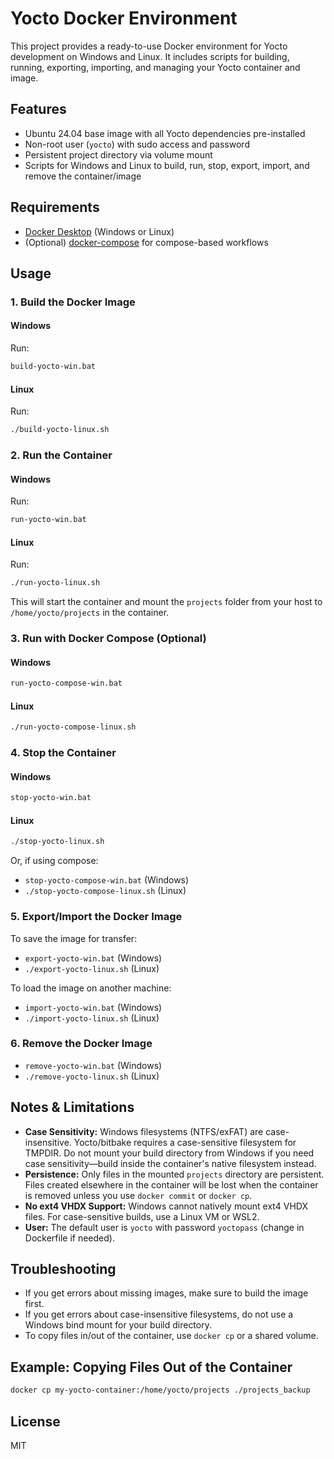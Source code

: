 # Yocto Docker Environment

This project provides a ready-to-use Docker environment for Yocto development on Windows and Linux. It includes scripts for building, running, exporting, importing, and managing your Yocto container and image.

## Features
- Ubuntu 24.04 base image with all Yocto dependencies pre-installed
- Non-root user (`yocto`) with sudo access and password
- Persistent project directory via volume mount
- Scripts for Windows and Linux to build, run, stop, export, import, and remove the container/image

## Requirements
- [Docker Desktop](https://www.docker.com/products/docker-desktop/) (Windows or Linux)
- (Optional) [docker-compose](https://docs.docker.com/compose/) for compose-based workflows

## Usage

### 1. Build the Docker Image
#### Windows
Run:
```bat
build-yocto-win.bat
```
#### Linux
Run:
```sh
./build-yocto-linux.sh
```

### 2. Run the Container
#### Windows
Run:
```bat
run-yocto-win.bat
```
#### Linux
Run:
```sh
./run-yocto-linux.sh
```

This will start the container and mount the `projects` folder from your host to `/home/yocto/projects` in the container.

### 3. Run with Docker Compose (Optional)
#### Windows
```bat
run-yocto-compose-win.bat
```
#### Linux
```sh
./run-yocto-compose-linux.sh
```

### 4. Stop the Container
#### Windows
```bat
stop-yocto-win.bat
```
#### Linux
```sh
./stop-yocto-linux.sh
```

Or, if using compose:
- `stop-yocto-compose-win.bat` (Windows)
- `./stop-yocto-compose-linux.sh` (Linux)

### 5. Export/Import the Docker Image
To save the image for transfer:
- `export-yocto-win.bat` (Windows)
- `./export-yocto-linux.sh` (Linux)

To load the image on another machine:
- `import-yocto-win.bat` (Windows)
- `./import-yocto-linux.sh` (Linux)

### 6. Remove the Docker Image
- `remove-yocto-win.bat` (Windows)
- `./remove-yocto-linux.sh` (Linux)

## Notes & Limitations
- **Case Sensitivity:** Windows filesystems (NTFS/exFAT) are case-insensitive. Yocto/bitbake requires a case-sensitive filesystem for TMPDIR. Do not mount your build directory from Windows if you need case sensitivity—build inside the container's native filesystem instead.
- **Persistence:** Only files in the mounted `projects` directory are persistent. Files created elsewhere in the container will be lost when the container is removed unless you use `docker commit` or `docker cp`.
- **No ext4 VHDX Support:** Windows cannot natively mount ext4 VHDX files. For case-sensitive builds, use a Linux VM or WSL2.
- **User:** The default user is `yocto` with password `yoctopass` (change in Dockerfile if needed).

## Troubleshooting
- If you get errors about missing images, make sure to build the image first.
- If you get errors about case-insensitive filesystems, do not use a Windows bind mount for your build directory.
- To copy files in/out of the container, use `docker cp` or a shared volume.

## Example: Copying Files Out of the Container
```sh
docker cp my-yocto-container:/home/yocto/projects ./projects_backup
```

## License
MIT
